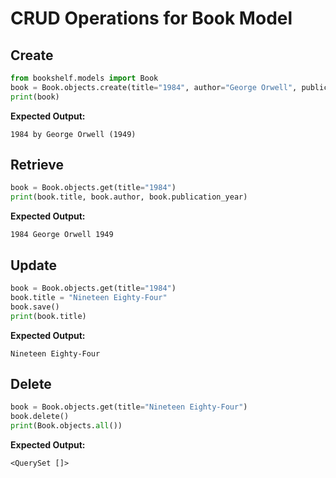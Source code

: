 # CRUD Operations for Book Model

## Create
```python
from bookshelf.models import Book
book = Book.objects.create(title="1984", author="George Orwell", publication_year=1949)
print(book)
```
**Expected Output:**
```
1984 by George Orwell (1949)
```

## Retrieve
```python
book = Book.objects.get(title="1984")
print(book.title, book.author, book.publication_year)
```
**Expected Output:**
```
1984 George Orwell 1949
```

## Update
```python
book = Book.objects.get(title="1984")
book.title = "Nineteen Eighty-Four"
book.save()
print(book.title)
```
**Expected Output:**
```
Nineteen Eighty-Four
```

## Delete
```python
book = Book.objects.get(title="Nineteen Eighty-Four")
book.delete()
print(Book.objects.all())
```
**Expected Output:**
```
<QuerySet []>
``` 